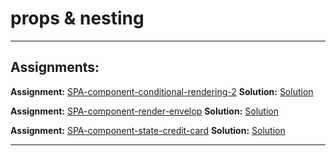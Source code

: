 # props & nesting

---

## Assignments:

**Assignment:** [SPA-component-conditional-rendering-2](https://classroom.github.com/a/wOIkiW7-)
**Solution:** [Solution]()

**Assignment:** [SPA-component-render-envelop](https://classroom.github.com/a/F3r67hJV)
**Solution:** [Solution]()

**Assignment:** [SPA-component-state-credit-card](https://classroom.github.com/a/V6HeXqKa)
**Solution:** [Solution]()


---

